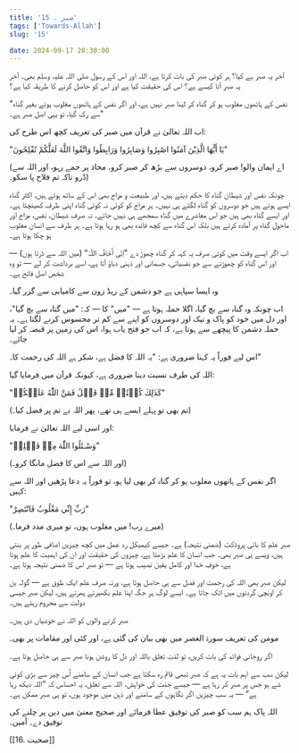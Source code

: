 ```yaml
---
title: '15 . صبر'
tags: ['Towards-Allah']
slug: '15'

date: 2024-09-17 20:30:00
---
```


آخر یہ صبر ہے کیا؟ ہر کوئی صبر کی بات کرتا ہے، اللہ اور اس کے رسول صلی اللہ علیہ وسلم بھی۔ آخر یہ صبر آتا کیسے ہے؟ اس کی حقیقت کیا ہے اور اس کو حاصل کرنے کا طریقہ کیا ہے؟

"نفس کے ہاتھوں مغلوب ہو کر گناہ کر لینا صبر نہیں ہے، اور اگر نفس کے ہاتھوں مغلوب ہوئے بغیر گناہ سے رک گیا، تو یہی اصل صبر ہے۔"

اب اللہ تعالیٰ نے قرآن میں صبر کی تعریف کچھ اس طرح کی:

"یَا أَیُّهَا الَّذِیْنَ آمَنُوا اصْبِرُوا وَصَابِرُوا وَرَابِطُوا وَاتَّقُوا اللَّهَ لَعَلَّکُمْ تُفْلِحُونَ"

(اے ایمان والو! صبر کرو، دوسروں سے بڑھ کر صبر کرو، محاذ پر جمے رہو، اور اللہ سے ڈرو تاکہ تم فلاح پا سکو۔)

چونکہ نفس اور شیطان گناہ کا حکم دیتے ہیں، اور طبیعت و مزاج بھی اس کے ساتھ ہوتے ہیں، اکثر گناہ ایسے ہوتے ہیں جو دوسروں کو گناہ لگتے ہی نہیں۔ ہر مزاج کو کوئی نہ کوئی گناہ اپنی طرف کھینچتا ہے۔ اور ایسے گناہ بھی ہیں جو اس معاشرے میں گناہ سمجھے ہی نہیں جاتے۔ نہ صرف شیطان، نفس، مزاج اور ماحول گناہ پر آمادہ کرتے ہیں بلکہ اس گناہ سے کچھ فائدہ بھی ہو رہا ہوتا ہے۔ ہر طرف سے انسان مغلوب ہو چکا ہوتا ہے۔

اب اگر ایسے وقت میں کوئی صرف یہ کہہ کر گناہ چھوڑ دے "اِنِّی أَخَافُ اللّٰہَ" (میں اللہ سے ڈرتا ہوں) — اور اس گناہ کو چھوڑنے سے جو نفسیاتی، جسمانی اور ذہنی دباؤ آتا ہے، اسے برداشت کر لے — تو وہ شخص اصل فاتح ہے۔

وہ ایسا سپاہی ہے جو دشمن کے ریڈ زون سے کامیابی سے گزر گیا۔

اب چونکہ وہ گناہ سے بچ گیا، اگلا حملہ ہوتا ہے — "میں" کا — کہ: "میں گناہ سے بچ گیا"، اور دل میں خود کو پاک و نیک اور دوسروں کو اپنے سے کم تر محسوس کرنے لگتا ہے۔ یہ حملہ دشمن کا پیچھے سے ہوتا ہے، کہ اب جو فتح یاب ہوا، اس کی زمین پر قبضہ کر لیا جائے۔

اس لیے فوراً یہ کہنا ضروری ہے: "یہ اللہ کا فضل ہے، شکر ہے اللہ کی رحمت کا۔"

اللہ کی طرف نسبت دینا ضروری ہے، کیونکہ قرآن میں فرمایا گیا:

"کَذٰلِكَ كُنۡتُمۡ مِّنۡ قَبۡلُ فَمَنَّ اللّٰهُ عَلَيۡكُمۡ"

(تم بھی تو پہلے ایسے ہی تھے، پھر اللہ نے تم پر فضل کیا۔)

اور اسی لیے اللہ تعالیٰ نے فرمایا:

"وَسْـئَلُوا اللّٰهَ مِنۡ فَضۡلِهٖ"

(اور اللہ سے اس کا فضل مانگا کرو۔)

اگر نفس کے ہاتھوں مغلوب ہو کر گناہ کر بھی لیا ہو، تو فوراً یہ دعا پڑھیں اور اللہ سے کہیں:

"رَبِّ إِنِّي مَغْلُوبٌ فَانْتَصِرْ"

(میرے رب! میں مغلوب ہوں، تو میری مدد فرما۔)

صبر علم کا بائی پروڈکٹ (ضمنی نتیجہ) ہے۔ جیسے کیمیکل رد عمل میں کچھ چیزیں اضافی طور پر بنتی ہیں، ویسے ہی صبر بھی۔ جب انسان کا علم بڑھتا ہے، چیزوں کی حقیقت اور ان کی اہمیت کا علم ہوتا ہے، خوفِ خدا اور کامل یقین نصیب ہوتا ہے — تو صبر اس کا ضمنی نتیجہ ہوتا ہے۔

لیکن صبر بھی اللہ کی رحمت اور فضل سے ہی حاصل ہوتا ہے، ورنہ صرف علم ایک طوق ہے — گولہ بن کر اونچی گردنوں میں اٹک جاتا ہے۔ ایسے لوگ ہر جگہ اپنا علم بکھیرتے پھرتے ہیں، لیکن صبر جیسی دولت سے محروم رہتے ہیں۔

صبر کرنے والوں کو اللہ نے خوشیاں دی ہیں۔

مومن کی تعریف سورۃ العصر میں بھی بیان کی گئی ہے، اور کئی اور مقامات پر بھی۔

اگر روحانی فوائد کی بات کریں، تو لذتِ تعلق باللہ اور دل کا روشن ہونا صبر سے ہی حاصل ہوتا ہے۔

لیکن سب سے اہم بات یہ ہے کہ صبر تبھی قائم رہ سکتا ہے جب انسان کے سامنے اُس چیز سے بڑی کوئی شے ہو جس پر صبر کر رہا ہے — جیسے جنت کی خواہش، اللہ سے تعلق، یہ احساس کہ “اللہ دیکھ رہا ہے” — یہ سب چیزیں اگر نگاہوں کے سامنے اور ذہن میں موجود ہوں، تو ہی صبر ممکن ہے۔

اللہ پاک ہم سب کو صبر کی توفیق عطا فرمائے اور صحیح معنیٰ میں دین پر چلنے کی توفیق دے۔ آمین۔

[[16. صحبت]]
